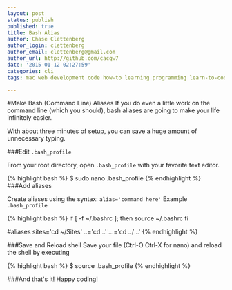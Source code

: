 ```yaml
---
layout: post
status: publish
published: true
title: Bash Alias
author: Chase Clettenberg
author_login: clettenberg
author_email: clettenberg@gmail.com
author_url: http://github.com/cacqw7
date: '2015-01-12 02:27:59'
categories: cli
tags: mac web development code how-to learning programming learn-to-code coding osx dev environment wordpress-command-line bash-alias

---
```

#Make Bash (Command Line) Aliases
If you do even a little work on the command line (which you should), bash aliases are going to make your life infinitely easier.

With about three minutes of setup, you can save a huge amount of unnecessary typing.

###Edit `.bash_profile`

From your root directory, open `.bash_profile` with your favorite text editor.

{% highlight bash %}
$ sudo nano .bash_profile
{% endhighlight %}
###Add aliases

Create aliases using the syntax: `alias='command here'`
Example `.bash_profile`

{% highlight bash %}
if [ -f ~/.bashrc ];
then
   source ~/.bashrc
fi

#aliases
sites='cd ~/Sites'
..='cd ..'
...='cd ../ ..'
{% endhighlight %}

###Save and Reload shell
Save your file (Ctrl-O Ctrl-X for nano) and reload the shell by executing

{% highlight bash %}
$ source .bash_profile
{% endhighlight %}

###And that's it!
Happy coding!
